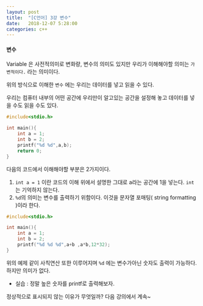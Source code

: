 ```yaml
---
layout: post
title:  "[C언어] 3강 변수"
date:   2018-12-07 5:28:00
categories: c++
---
```

#### 변수
Variable 은 사전적의미로 변화량, 변수의 의미도 있지만
우리가 이해해야할 의미는 `가변적이다.` 라는 의미이다.

위의 방식으로 이해한 `변수` 에는 우리는 데이터를 넣고 읽을 수 있다.

우리는 컴퓨터 내부의 어떤 공간에 우리만이 알고있는 공간을 설정해 놓고
데이터를 넣을 수도 읽을 수도 있다.

```c
#include<stdio.h>

int main(){
    int a = 1;
    int b = 2;
    printf("%d %d",a,b);
    return 0;
}
```
다음의 코드에서 이해해야할 부분은 2가지이다.

1. `int a = 1` 이란 코드의 이해
위에서 설명한 그대로 a라는 공간에 1을 넣는다.
`int` 는 기억하지 않는다.
2. `%d`의 의미는 변수를 출력하기 위함이다. 이것을 문자열 포매팅( string formatting )이라 한다.

```c
#include<stdio.h>

int main(){
    int a = 1;
    int b = 2;
    printf("%d %d %d",a+b ,a*b,12*32);
}
```
위의 예제 같이 사칙연산 또한 이루어지며 `%d` 에는 변수가아닌 숫자도 출력이 가능하다. 하지만 의미가 없다.

- 실습 : 정말 높은 숫자를 printf로 출력해보자.

정상적으로 표시되지 않는 이유가 무엇일까? 다음 강의에서 계속~
 
